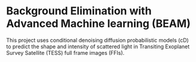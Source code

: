 # Background Elimination with Advanced Machine learning (BEAM)

This project uses conditional denoising diffusion probabilistic models (cD) to predict the shape and intensity of scattered light in Transiting Exoplanet Survey Satellite (TESS) full frame images (FFIs).

